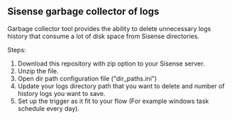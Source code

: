 ## Sisense garbage collector of logs


Garbage collector tool provides the ability to delete unnecessary logs history that consume a lot of disk space from  Sisense directories.


Steps:

1. Download this repository with zip option to your Sisense server.
2. Unzip the file.
3. Open dir path configuration file ("dir_paths.ini") 
4. Update your logs directory path that you want to delete and number of history logs you want to save.
5. Set up the trigger as it fit to your flow (For example windows task schedule every day).

